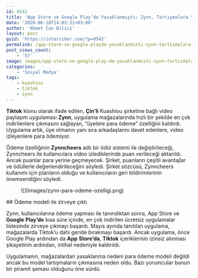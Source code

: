 ```yaml
---
id: 8542
title: 'App Store ve Google Play’de Yasaklanmıştı: Zynn, Tartışmalara Yol Açan Para Ödeme Özelliğini Kaldırdı'
date: '2020-06-18T14:03:31+03:00'
author: 'Ahmet Can Bilici'
layout: post
guid: 'https://intersiber.com/?p=8542'
permalink: /app-store-ve-google-playde-yasaklanmisti-zynn-tartismalara-yol-acan-para-odeme-ozelligini-kaldirdi/
post_views_count:
    - '57'
image: images/app-store-ve-google-play-de-yasaklanmisti-zynn-tartismalara-yol-acan-para-odeme-ozelligini-kaldirdi.jpg
categories:
    - 'Sosyal Medya'
tags:
    - kuashiou
    - tiktok
    - zynn
---
```


**Tiktok** klonu olarak ifade edilen, **Çin’li** Kuashiou şirketine bağlı video paylaşım uygulaması **Zynn**, uygulama mağazalarında hızlı bir şekilde en çok indirilenlere çıkmasını sağlayan, “üyelere para ödeme” özelliğini kaldırdı. Uygulama artık, üye olmanın yanı sıra arkadaşlarını davet edenlere, video izleyenlere para ödemiyor.

Ödeme özelliğinin **Zynncheers** adlı bir ödül sistemi ile değiştirileceği, Zynncheers ile kullanıcılara video izlediklerinde puan verileceği aktarıldı. Ancak puanlar para yerine geçmeyecek. Şirket, puanların çeşitli avantajlar ve ödüllerle değerlendirileceğini söyledi. Şirket sözcüsü, Zynncheers kullanımı için planların olduğu ve kullanıcıların geri bildirimlerinin önemsendiğini söyledi.

<figure class="wp-block-image size-large">![](images/zynn-para-odeme-ozelligi.png)</figure>## Ödeme modeli ile zirveye çıktı

Zynn, kullanıcılarına ödeme yapması ile tanındıktan sonra, App Store ve **Google** **Play’de** kısa süre içinde, en çok indirilen ücretsiz uygulamalar listesinde zirveye çıkmayı başardı. Mayıs ayında tanıtılan uygulama, mağazalarda Tiktok’u dahi geride bırakmayı başardı. Ancak uygulama, önce Google Play ardından da **App** **Store’da**, **Tiktok** içeriklerinin izinsiz alınması şikayetinin ardından, intihal nedeniyle kaldırıldı.

Uygulamanın, mağazalardan yasaklanma nedeni para ödeme modeli değildi ancak bu model tartışmaların çıkmasına neden oldu. Bazı yorumcular bunun bir piramit şeması olduğunu öne sürdü.